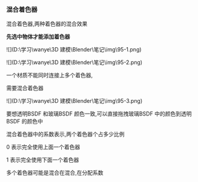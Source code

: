 ### 混合着色器

混合着色器,两种着色器的混合效果

**先选中物体才能添加着色器**

![](D:\学习\wanye\3D 建模\Blender\笔记\img\95-1.png)

![](D:\学习\wanye\3D 建模\Blender\笔记\img\95-2.png)

一个材质不能同时连接上多个着色器,

需要混合着色器

![](D:\学习\wanye\3D 建模\Blender\笔记\img\95-3.png)

要想透明BSDF 和玻璃BSDF 颜色一致,可以直接拖拽玻璃BSDF 中的颜色到透明BSDF 的颜色中



混合着色器中的系数表示,两个着色器个占多少比例

0 表示完全使用上面一个着色器

1 表示完全使用下面一个着色器



多个着色器可能是混合在混合,在分配系数